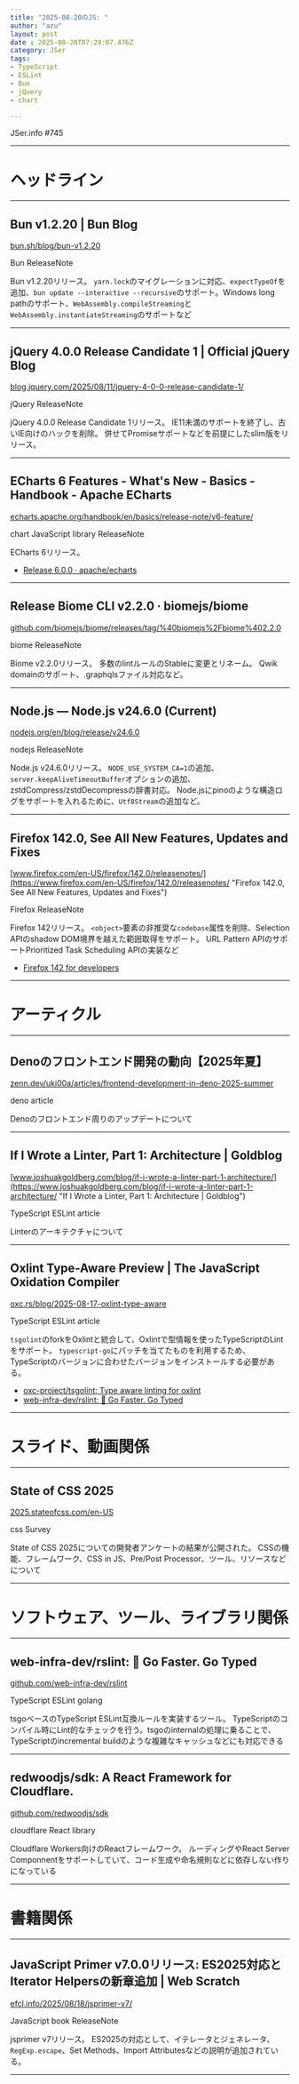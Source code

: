 ```yaml
---
title: "2025-08-20のJS: "
author: "azu"
layout: post
date : 2025-08-20T07:29:07.476Z
category: JSer
tags:
- TypeScript
- ESLint
- Bun
- jQuery
- chart

---
```


JSer.info #745

----

<h1 class="site-genre">ヘッドライン</h1>

----

## Bun v1.2.20 | Bun Blog
[bun.sh/blog/bun-v1.2.20](https://bun.sh/blog/bun-v1.2.20 "Bun v1.2.20 | Bun Blog")
<p class="jser-tags jser-tag-icon"><span class="jser-tag">Bun</span> <span class="jser-tag">ReleaseNote</span></p>

Bun v1.2.20リリース。
`yarn.lock`のマイグレーションに対応、`expectTypeOf`を追加、`bun update --interactive --recursive`のサポート。Windows long pathのサポート、`WebAssembly.compileStreaming`と`WebAssembly.instantiateStreaming`のサポートなど


----

## jQuery 4.0.0 Release Candidate 1 | Official jQuery Blog
[blog.jquery.com/2025/08/11/jquery-4-0-0-release-candidate-1/](https://blog.jquery.com/2025/08/11/jquery-4-0-0-release-candidate-1/ "jQuery 4.0.0 Release Candidate 1 | Official jQuery Blog")
<p class="jser-tags jser-tag-icon"><span class="jser-tag">jQuery</span> <span class="jser-tag">ReleaseNote</span></p>

jQuery 4.0.0 Release Candidate 1リリース。
IE11未満のサポートを終了し、古いIE向けのハックを削除。
併せてPromiseサポートなどを前提にしたslim版をリリース。


----

## ECharts 6 Features - What&#039;s New - Basics - Handbook - Apache ECharts
[echarts.apache.org/handbook/en/basics/release-note/v6-feature/](https://echarts.apache.org/handbook/en/basics/release-note/v6-feature/ "ECharts 6 Features - What&#039;s New - Basics - Handbook - Apache ECharts")
<p class="jser-tags jser-tag-icon"><span class="jser-tag">chart</span> <span class="jser-tag">JavaScript</span> <span class="jser-tag">library</span> <span class="jser-tag">ReleaseNote</span></p>

ECharts 6リリース。

- [Release 6.0.0 · apache/echarts](https://github.com/apache/echarts/releases/tag/6.0.0 "Release 6.0.0 · apache/echarts")

----

## Release Biome CLI v2.2.0 · biomejs/biome
[github.com/biomejs/biome/releases/tag/%40biomejs%2Fbiome%402.2.0](https://github.com/biomejs/biome/releases/tag/%40biomejs%2Fbiome%402.2.0 "Release Biome CLI v2.2.0 · biomejs/biome")
<p class="jser-tags jser-tag-icon"><span class="jser-tag">biome</span> <span class="jser-tag">ReleaseNote</span></p>

Biome v2.2.0リリース。
多数のlintルールのStableに変更とリネーム。
Qwik domainのサポート、.graphqlsファイル対応など。


----

## Node.js — Node.js v24.6.0 (Current)
[nodejs.org/en/blog/release/v24.6.0](https://nodejs.org/en/blog/release/v24.6.0 "Node.js — Node.js v24.6.0 (Current)")
<p class="jser-tags jser-tag-icon"><span class="jser-tag">nodejs</span> <span class="jser-tag">ReleaseNote</span></p>

Node.js v24.6.0リリース。
`NODE_USE_SYSTEM_CA=1`の追加、` server.keepAliveTimeoutBuffer`オプションの追加、zstdCompress/zstdDecompressの辞書対応。
Node.jsにpinoのような構造ログをサポートを入れるために、`Utf8Stream`の追加など。


----

## Firefox 142.0, See All New Features, Updates and Fixes
[www.firefox.com/en-US/firefox/142.0/releasenotes/](https://www.firefox.com/en-US/firefox/142.0/releasenotes/ "Firefox 142.0, See All New Features, Updates and Fixes")
<p class="jser-tags jser-tag-icon"><span class="jser-tag">Firefox</span> <span class="jser-tag">ReleaseNote</span></p>

Firefox 142リリース。
`<object>`要素の非推奨な`codebase`属性を削除、Selection APIのshadow DOM境界を越えた範囲取得をサポート。
URL Pattern APIのサポートPrioritized Task Scheduling APIの実装など

- [Firefox 142 for developers](https://developer.mozilla.org/en-US/docs/Mozilla/Firefox/Releases/142 "Firefox 142 for developers")

----
<h1 class="site-genre">アーティクル</h1>

----

## Denoのフロントエンド開発の動向【2025年夏】
[zenn.dev/uki00a/articles/frontend-development-in-deno-2025-summer](https://zenn.dev/uki00a/articles/frontend-development-in-deno-2025-summer "Denoのフロントエンド開発の動向【2025年夏】")
<p class="jser-tags jser-tag-icon"><span class="jser-tag">deno</span> <span class="jser-tag">article</span></p>

Denoのフロントエンド周りのアップデートについて


----

## If I Wrote a Linter, Part 1: Architecture | Goldblog
[www.joshuakgoldberg.com/blog/if-i-wrote-a-linter-part-1-architecture/](https://www.joshuakgoldberg.com/blog/if-i-wrote-a-linter-part-1-architecture/ "If I Wrote a Linter, Part 1: Architecture | Goldblog")
<p class="jser-tags jser-tag-icon"><span class="jser-tag">TypeScript</span> <span class="jser-tag">ESLint</span> <span class="jser-tag">article</span></p>

Linterのアーキテクチャについて


----

## Oxlint Type-Aware Preview | The JavaScript Oxidation Compiler
[oxc.rs/blog/2025-08-17-oxlint-type-aware](https://oxc.rs/blog/2025-08-17-oxlint-type-aware "Oxlint Type-Aware Preview | The JavaScript Oxidation Compiler")
<p class="jser-tags jser-tag-icon"><span class="jser-tag">TypeScript</span> <span class="jser-tag">ESLint</span> <span class="jser-tag">article</span></p>

`tsgolint`のforkをOxlintと統合して、Oxlintで型情報を使ったTypeScriptのLintをサポート。
`typescript-go`にパッチを当てたものを利用するため、TypeScriptのバージョンに合わせたバージョンをインストールする必要がある。

- [oxc-project/tsgolint: Type aware linting for oxlint](https://github.com/oxc-project/tsgolint "oxc-project/tsgolint: Type aware linting for oxlint")
- [web-infra-dev/rslint: 🚀 Go Faster. Go Typed](https://github.com/web-infra-dev/rslint "web-infra-dev/rslint: 🚀 Go Faster. Go Typed")

----
<h1 class="site-genre">スライド、動画関係</h1>

----

## State of CSS 2025
[2025.stateofcss.com/en-US](https://2025.stateofcss.com/en-US "State of CSS 2025")
<p class="jser-tags jser-tag-icon"><span class="jser-tag">css</span> <span class="jser-tag">Survey</span></p>

State of CSS 2025についての開発者アンケートの結果が公開された。
CSSの機能、フレームワーク、CSS in JS、Pre/Post Processor、ツール、リソースなどについて


----
<h1 class="site-genre">ソフトウェア、ツール、ライブラリ関係</h1>

----

## web-infra-dev/rslint: 🚀 Go Faster. Go Typed
[github.com/web-infra-dev/rslint](https://github.com/web-infra-dev/rslint "web-infra-dev/rslint: 🚀 Go Faster. Go Typed")
<p class="jser-tags jser-tag-icon"><span class="jser-tag">TypeScript</span> <span class="jser-tag">ESLint</span> <span class="jser-tag">golang</span></p>

tsgoベースのTypeScript ESLint互換ルールを実装するツール。
TypeScriptのコンパイル時にLint的なチェックを行う。tsgoのinternalの処理に乗ることで、TypeScriptのincremental buildのような複雑なキャッシュなどにも対応できる


----

## redwoodjs/sdk: A React Framework for Cloudflare.
[github.com/redwoodjs/sdk](https://github.com/redwoodjs/sdk "redwoodjs/sdk: A React Framework for Cloudflare.")
<p class="jser-tags jser-tag-icon"><span class="jser-tag">cloudflare</span> <span class="jser-tag">React</span> <span class="jser-tag">library</span></p>

Cloudflare Workers向けのReactフレームワーク。
ルーディングやReact Server Componnentをサポートしていて、コード生成や命名規則などに依存しない作りになっている


----
<h1 class="site-genre">書籍関係</h1>

----

## JavaScript Primer v7.0.0リリース: ES2025対応とIterator Helpersの新章追加 | Web Scratch
[efcl.info/2025/08/18/jsprimer-v7/](https://efcl.info/2025/08/18/jsprimer-v7/ "JavaScript Primer v7.0.0リリース: ES2025対応とIterator Helpersの新章追加 | Web Scratch")
<p class="jser-tags jser-tag-icon"><span class="jser-tag">JavaScript</span> <span class="jser-tag">book</span> <span class="jser-tag">ReleaseNote</span></p>

jsprimer v7リリース。
ES2025の対応として、イテレータとジェネレータ、`RegExp.escape`、Set Methods、Import Attributesなどの説明が追加されている。


----
